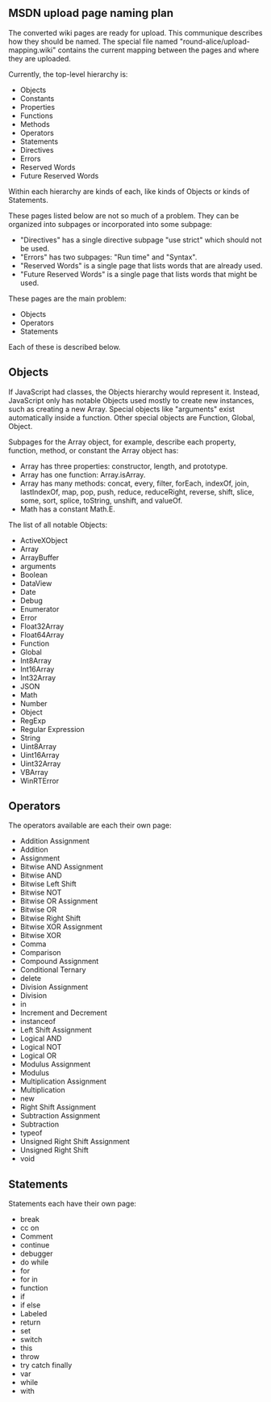 MSDN upload page naming plan
----

The converted wiki pages are ready for upload.  This communique describes how they
should be named.  The special file named "round-alice/upload-mapping.wiki" contains the
current mapping between the pages and where they are uploaded.

Currently, the top-level hierarchy is:
* Objects
* Constants
* Properties
* Functions
* Methods
* Operators
* Statements
* Directives
* Errors
* Reserved Words
* Future Reserved Words

Within each hierarchy are kinds of each, like kinds of Objects or kinds of Statements.

These pages listed below are not so much of a problem.  They can be organized into
subpages or incorporated into some subpage:
* "Directives" has a single directive subpage "use strict" which should not be used.
* "Errors" has two subpages: "Run time" and "Syntax".
* "Reserved Words" is a single page that lists words that are already used.
* "Future Reserved Words" is a single page that lists words that might be used.

These pages are the main problem:
* Objects
* Operators
* Statements

Each of these is described below.

Objects
----
If JavaScript had classes, the Objects hierarchy would represent it.  Instead,
JavaScript only has notable Objects used mostly to create new instances, such as
creating a new Array.  Special objects like "arguments" exist automatically inside a
function.  Other special objects are Function, Global, Object.

Subpages for the Array object, for example, describe each property, function, method, or
constant the Array object has:

* Array has three properties: constructor, length, and prototype.
* Array has one function: Array.isArray.
* Array has many methods: concat, every, filter, forEach, indexOf, join, lastIndexOf, map,
pop, push, reduce, reduceRight, reverse, shift, slice, some, sort, splice, toString,
unshift, and valueOf.
* Math has a constant Math.E.

The list of all notable Objects:

* ActiveXObject
* Array
* ArrayBuffer
* arguments
* Boolean
* DataView
* Date
* Debug
* Enumerator
* Error
* Float32Array
* Float64Array
* Function
* Global
* Int8Array
* Int16Array
* Int32Array
* JSON
* Math
* Number
* Object
* RegExp
* Regular Expression
* String
* Uint8Array
* Uint16Array
* Uint32Array
* VBArray
* WinRTError

Operators
----
The operators available are each their own page:

* Addition Assignment
* Addition
* Assignment
* Bitwise AND Assignment
* Bitwise AND
* Bitwise Left Shift
* Bitwise NOT
* Bitwise OR Assignment
* Bitwise OR
* Bitwise Right Shift
* Bitwise XOR Assignment
* Bitwise XOR
* Comma
* Comparison
* Compound Assignment
* Conditional Ternary
* delete
* Division Assignment
* Division
* in
* Increment and Decrement
* instanceof
* Left Shift Assignment
* Logical AND
* Logical NOT
* Logical OR
* Modulus Assignment
* Modulus
* Multiplication Assignment
* Multiplication
* new
* Right Shift Assignment
* Subtraction Assignment
* Subtraction
* typeof
* Unsigned Right Shift Assignment
* Unsigned Right Shift
* void

Statements
----
Statements each have their own page:

* break
* cc on
* Comment
* continue
* debugger
* do while
* for
* for in
* function
* if
* if else
* Labeled
* return
* set
* switch
* this
* throw
* try catch finally
* var
* while
* with
